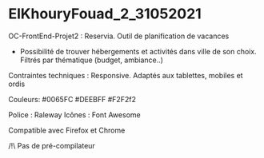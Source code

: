 # ElKhouryFouad_2_31052021
OC-FrontEnd-Projet2 : Reservia. Outil de planification de vacances
  - Possibilité de trouver hébergements et activités dans ville de son choix. Filtrés par thématique (budget, ambiance..)


Contraintes techniques :
Responsive. Adaptés aux tablettes, mobiles et ordis


Couleurs: #0065FC #DEEBFF #F2F2f2

Police : Raleway  Icônes : Font Awesome


Compatible avec Firefox et Chrome

/!\ Pas de pré-compilateur
